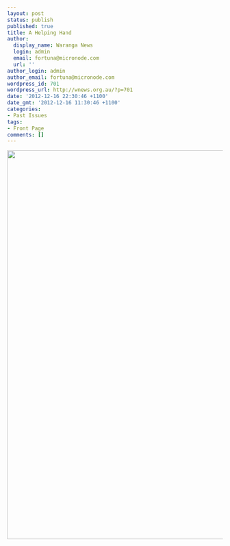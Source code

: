```yaml
---
layout: post
status: publish
published: true
title: A Helping Hand
author:
  display_name: Waranga News
  login: admin
  email: fortuna@micronode.com
  url: ''
author_login: admin
author_email: fortuna@micronode.com
wordpress_id: 701
wordpress_url: http://wnews.org.au/?p=701
date: '2012-12-16 22:30:46 +1100'
date_gmt: '2012-12-16 11:30:46 +1100'
categories:
- Past Issues
tags:
- Front Page
comments: []
---
```

<p><a href="http://wnews.org.au/wp-content/uploads/2012/12/frontpage-20121213.pdf"><img class="alignnone size-full wp-image-699" title="Front Page - December 13, 2012" alt="" src="http://wnews.org.au/wp-content/uploads/2012/12/frontpage-20121213.png" width="624" height="907" /></a></p>
